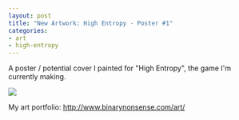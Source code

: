```yaml
---
layout: post
title: "New Artwork: High Entropy - Poster #1"
categories:
- art
- high-entropy
---
```


<p>
A poster / potential cover I painted for "High Entropy", the game I'm currently making.
</p>


<p>
<img src="http://www.binarynonsense.com/imgs/art/full/alvaro-garcia-he-poster-01-color-reducedforweb.jpg" class="tall-img" />
</p>


<p>My art portfolio: <a href="http://www.binarynonsense.com/art/">http://www.binarynonsense.com/art/</a></p>
